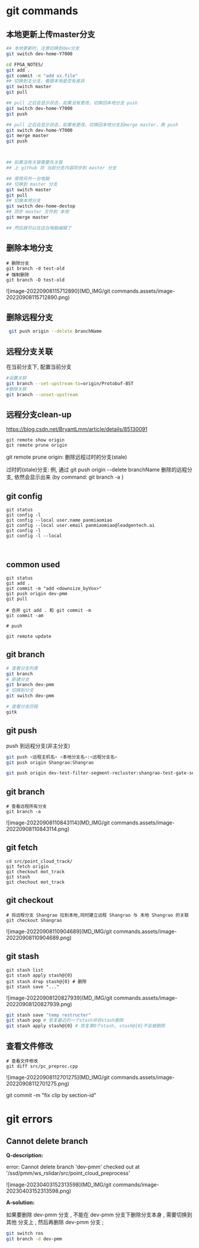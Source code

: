 # git commands

## 本地更新上传master分支

```bash
## 本地更新时，注意切换到dev分支
git switch dev-home-Y7000

cd FPGA_NOTES/
git add .
git commit -m "add xx.file"
## 切换到主分支，看跟本地是否有差异
git switch master
git pull

## pull 之后会显示状态，如果没有更改，切换回本地分支 push
git switch dev-home-Y7000
git push

## pull 之后会显示状态，如果有更改，切换回本地分支后merge master，再 push
git switch dev-home-Y7000
git merge master
git push



## 如果没有关联需要先关联
## 上 github 将 当前分支内容同步到 master 分支

## 使用另外一台电脑
## 切换到 master 分支
git switch master
git pull
## 切换本地分支
git switch dev-home-destop
## 同步 master 文件到 本地
git merge master

## 然后就可以在这台电脑编辑了
```



## 删除本地分支

```shell
# 删除分支
git branch -d test-old
# 强制删除
git branch -D test-old 
```

![image-20220908115712890](MD_IMG/git commands.assets/image-20220908115712890.png)





## 删除远程分支

```bash
 git push origin --delete branchName
```



## 远程分支关联

在当前分支下, 配置当前分支

```bash
#设置关联
git branch --set-upstream-to=origin/Protobuf-BST
#删除关联
git branch --unset-upstream
```



## 远程分支clean-up

https://blog.csdn.net/BryantLmm/article/details/85130091

```
git remote show origin
git remote prune origin
```

git remote prune origin:  删除远程过时的分支(stale)

过时的(stale)分支:  例, 通过 git push origin --delete branchName 删除的远程分支, 依然会显示出来 (by command: git branch -a )

 

## git config

```shell
git status
git config -l
git config --local user.name panmiaomiao
git config --local user.email panmiaomiao@leadgentech.ai
git config -l
git config -l --local



```



## common used


```
git status
git add .
git commit -m "add <downsize_byVox>"
git push origin dev-pmm
git pull

# 合并 git add . 和 git commit -m
git commit -am

# push 

git remote update
```



## git branch

```bash
# 查看分支列表
git branch 
# 新建分支
git branch dev-pmm
# 切换到分支
git switch dev-pmm

# 查看分支历程
gitk
```







## git push

push 到远程分支(非主分支)

```bash
git push <远程主机名> <本地分支名>:<远程分支名>
git push origin Shangrao:Shangrao

git push origin dev-test-filter-segment-recluster:shangrao-test-gate-segment 
```





## git branch

```shell
# 查看远程所有分支
git branch -a
```

![image-20220908110843114](MD_IMG/git commands.assets/image-20220908110843114.png)



## git fetch

```shell
cd src/point_cloud_track/
git fetch origin
git checkout mot_track
git stash 
git chechout mot_track
```



## git checkout

```shell
# 将远程分支 Shangrao 拉到本地,同时建立远程 Shangrao 与 本地 Shangrao 的关联
git checkout Shangrao
```

![image-20220908110904689](MD_IMG/git commands.assets/image-20220908110904689.png)





## git stash

```
git stash list
git stash apply stash@{0}
git stash drop stash@{0} # 删除
git stash save "..."
```



![image-20220908120827939](MD_IMG/git commands.assets/image-20220908120827939.png)

```bash
git stash save "temp restructer"
git stash pop # 恢复最近的一个stash并将stash删除
git stash apply stash@{0} # 恢复第0个stash, stash@{0}不会被删除
```





## 查看文件修改

```shell
# 查看文件修改
git diff src/pc_preproc.cpp
```



![image-20220908112701275](MD_IMG/git commands.assets/image-20220908112701275.png)















git commit -m "fix clip by section-id"













# git errors

##  Cannot delete branch

**Q-description:**

error: Cannot delete branch 'dev-pmm' checked out at '/ssd/pmm/ws_rslidar/src/point_cloud_preprocess'

![image-20230403152313598](MD_IMG/git commands/image-20230403152313598.png)

**A-solution:**

如果要删除 dev-pmm 分支 , 不能在 dev-pmm 分支下删除分支本身 , 需要切换到 其他 分支上 , 然后再删除 dev-pmm 分支 ;

```bash
git switch ros
git branch -d dev-pmm
```





































